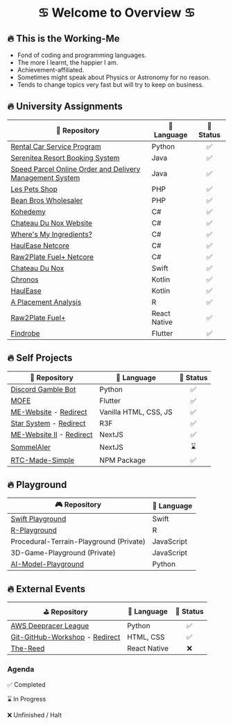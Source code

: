 <h1 align="center">
    <b>♋️ Welcome to Overview ♋️</b>
</h1>

## 🔥 This is the Working-Me
- Fond of coding and programming languages.
- The more I learnt, the happier I am.
- Achievement-affiliated.
- Sometimes might speak about Physics or Astronomy for no reason.
- Tends to change topics very fast but will try to keep on business.

## 🔥 University Assignments
| 📓 Repository | 📖 Language | 📜 Status |
| --- | --- | :-: |
| [Rental Car Service Program](https://github.com/NightfuryEquinn/Rental-Car-Service-Program) | Python | ✅ |
| [Serenitea Resort Booking System](https://github.com/NightfuryEquinn/Serenitea-Resort-Booking-System) | Java | ✅ |
| [Speed Parcel Online Order and Delivery Management System](https://github.com/NightfuryEquinn/Speed-Parcel-OODMS) | Java | ✅ |
| [Les Pets Shop](https://github.com/NightfuryEquinn/Online-Pet-Shop-Assignment) | PHP | ✅ |
| [Bean Bros Wholesaler](https://github.com/NightfuryEquinn/Bean-Bros-Wholesaler) | PHP | ✅ |
| [Kohedemy](https://github.com/NightfuryEquinn/Kohedemy) | C# | ✅ |
| [Chateau Du Nox Website](https://github.com/NightfuryEquinn/Chateau-Du-Nox-Web) | C# | ✅ |
| [Where's My Ingredients?](https://github.com/NightfuryEquinn/WhereAreMyIngredients) | C# | ✅ |
| [HaulEase Netcore](https://github.com/NightfuryEquinn/HaulEase-Netcore) | C# | ✅ |
| [Raw2Plate Fuel+ Netcore](https://github.com/NightfuryEquinn/Raw2Plate-Fuel-Plus-Netcore) | C# | ✅ |
| [Chateau Du Nox](https://github.com/NightfuryEquinn/Chateau-Du-Nox) | Swift | ✅ |
| [Chronos](https://github.com/NightfuryEquinn/Chronos) | Kotlin | ✅ |
| [HaulEase](https://github.com/NightfuryEquinn/HaulEase) | Kotlin | ✅ |
| [A Placement Analysis](https://github.com/NightfuryEquinn/A-Placement-Analysis) | R | ✅ |
| [Raw2Plate Fuel+](https://github.com/NightfuryEquinn/Raw2Plate-Fuel-Plus) | React Native | ✅ |
| [Findrobe](https://github.com/NightfuryEquinn/Findrobe) | Flutter | ✅ |

## 🔥 Self Projects
| 🍵 Repository | 📖 Language | 📜 Status |
| --- | --- | :-: |
| [Discord Gamble Bot](https://github.com/NightfuryEquinn/Discord-Gamble-Bot) | Python | ✅ |
| [MOFE](https://github.com/NightfuryEquinn/MOFE) | Flutter | ✅ |
| [ME-Website](https://github.com/NightfuryEquinn/ME-Website) - [Redirect](https://nightfuryequinn.github.io/ME-Website/) | Vanilla HTML, CSS, JS | ✅ |
| [Star System](https://github.com/NightfuryEquinn/Star-System) - [Redirect](https://star-system-swart.vercel.app/) | R3F | ✅ |
| [ME-Website II](https://github.com/NightfuryEquinn/ME-Website-II) - [Redirect](https://me-website-ii.vercel.app/) | NextJS | ✅ |
| [SommelAIer](https://github.com/NightfuryEquinn/SommelAIer) | NextJS | ⌛️ |
| [RTC-Made-Simple](https://github.com/NightfuryEquinn/RTC-Made-Simple) | NPM Package | ✅ |

## 🔥 Playground
| 🎮 Repository | 📖 Language |
| --- | --- |
| [Swift Playground](https://github.com/NightfuryEquinn/Swift-Playground) | Swift |
| [R-Playground](https://github.com/NightfuryEquinn/R-Playground) | R |
| Procedural-Terrain-Playground (Private) | JavaScript |
| 3D-Game-Playground (Private) | JavaScript |
| [AI-Model-Playground](https://github.com/NightfuryEquinn/AI-Model-Playground) | Python |

## 🔥 External Events
| ⛳️ Repository | 📖 Language | 📜 Status |
| --- | --- | :-: |
| [AWS Deepracer League](https://github.com/NightfuryEquinn/AWS-Deepracer) | Python | ✅ |
| [Git-GitHub-Workshop](https://github.com/NightfuryEquinn/Git-GitHub-Workshop) - [Redirect](https://nightfuryequinn.github.io/Git-GitHub-Workshop/) | HTML, CSS | ✅ |
| [The-Reed](https://github.com/NightfuryEquinn/The-Reed) | React Native | ❌ |

### Agenda
✅ Completed

⌛️ In Progress

❌ Unfinished / Halt
